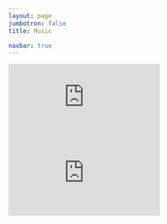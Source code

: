 ```yaml
---
layout: page
jumbotron: false
title: Music

navbar: true
---
```


<div class="series-thumb-container">
  <div class="img-box series-thumb">
    <div class="youtube-embed-wrapper">
      <iframe class="youtube-embed" class="youtube-embed" src="https://www.youtube-nocookie.com/embed/6pl2B97aRs4?start=141" title="YouTube video player" frameborder="0" allow="encrypted-media; picture-in-picture" allowfullscreen></iframe>
    </div>
  </div>
  <div class="img-box series-thumb">
    <div class="youtube-embed-wrapper">
      <iframe class="youtube-embed" class="youtube-embed" src="https://www.youtube-nocookie.com/embed/Jg7CNgStNuc?start=52" title="YouTube video player" frameborder="0" allow="encrypted-media; picture-in-picture" allowfullscreen></iframe>
    </div>
  </div>
</div>

